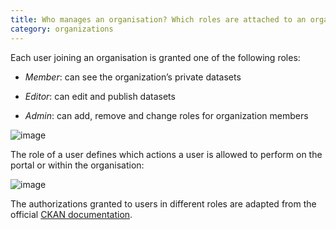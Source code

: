```yaml
---
title: Who manages an organisation? Which roles are attached to an organisation?
category: organizations
---
```


Each user joining an organisation is granted one of the following roles:

- _Member_: can see the organization’s private datasets

- _Editor_: can edit and publish datasets

- _Admin_: can add, remove and change roles for organization members

![image](https://github.com/user-attachments/assets/dd9b61b5-e46c-4146-a8e9-84cb901a54ad)

The role of a user defines which actions a user is allowed to perform on the portal or within the organisation:

![image](https://github.com/user-attachments/assets/102276df-8493-48e0-bccb-9f388313e4c9)

The authorizations granted to users in different roles are adapted from the official [CKAN documentation](https://docs.ckan.org/en/2.11/user-guide.html#managing-an-organization).
